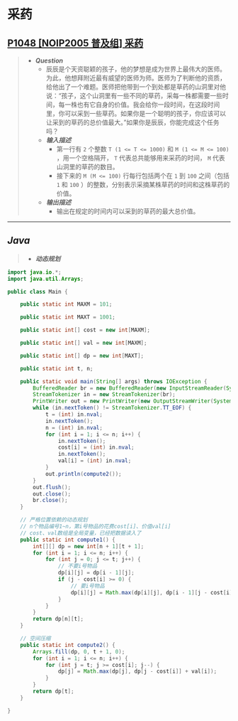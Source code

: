 # 采药

## [P1048 [NOIP2005 普及组] 采药](https://www.luogu.com.cn/problem/P1048)

> - ***Question***
>   - 辰辰是个天资聪颖的孩子，他的梦想是成为世界上最伟大的医师。为此，他想拜附近最有威望的医师为师。医师为了判断他的资质，给他出了一个难题。医师把他带到一个到处都是草药的山洞里对他说：“孩子，这个山洞里有一些不同的草药，采每一株都需要一些时间，每一株也有它自身的价值。我会给你一段时间，在这段时间里，你可以采到一些草药。如果你是一个聪明的孩子，你应该可以让采到的草药的总价值最大。”如果你是辰辰，你能完成这个任务吗？
>   - ***输入描述***
>     - 第一行有 `2` 个整数 `T (1 <= T <= 1000)` 和 `M (1 <= M <= 100)` ，用一个空格隔开， `T` 代表总共能够用来采药的时间， `M` 代表山洞里的草药的数目。
>     - 接下来的 `M (M <= 100)` 行每行包括两个在 `1` 到 `100` 之间（包括 `1` 和 `100` ）的整数，分别表示采摘某株草药的时间和这株草药的价值。
>   - ***输出描述***
>     - 输出在规定的时间内可以采到的草药的最大总价值。

---

## *Java*

> - ***动态规划***

```java
import java.io.*;
import java.util.Arrays;

public class Main {

    public static int MAXM = 101;

    public static int MAXT = 1001;

    public static int[] cost = new int[MAXM];

    public static int[] val = new int[MAXM];

    public static int[] dp = new int[MAXT];

    public static int t, n;

    public static void main(String[] args) throws IOException {
        BufferedReader br = new BufferedReader(new InputStreamReader(System.in));
        StreamTokenizer in = new StreamTokenizer(br);
        PrintWriter out = new PrintWriter(new OutputStreamWriter(System.out));
        while (in.nextToken() != StreamTokenizer.TT_EOF) {
            t = (int) in.nval;
            in.nextToken();
            n = (int) in.nval;
            for (int i = 1; i <= n; i++) {
                in.nextToken();
                cost[i] = (int) in.nval;
                in.nextToken();
                val[i] = (int) in.nval;
            }
            out.println(compute2());
        }
        out.flush();
        out.close();
        br.close();
    }

    // 严格位置依赖的动态规划
    // n个物品编号1~n，第i号物品的花费cost[i]、价值val[i]
    // cost、val数组是全局变量，已经把数据读入了
    public static int compute1() {
        int[][] dp = new int[n + 1][t + 1];
        for (int i = 1; i <= n; i++) {
            for (int j = 0; j <= t; j++) {
                // 不要i号物品
                dp[i][j] = dp[i - 1][j];
                if (j - cost[i] >= 0) {
                    // 要i号物品
                    dp[i][j] = Math.max(dp[i][j], dp[i - 1][j - cost[i]] + val[i]);
                }
            }
        }
        return dp[n][t];
    }

    // 空间压缩
    public static int compute2() {
        Arrays.fill(dp, 0, t + 1, 0);
        for (int i = 1; i <= n; i++) {
            for (int j = t; j >= cost[i]; j--) {
                dp[j] = Math.max(dp[j], dp[j - cost[i]] + val[i]);
            }
        }
        return dp[t];
    }

}
```
